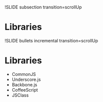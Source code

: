 !SLIDE subsection transition=scrollUp

# Libraries #

!SLIDE bullets incremental transition=scrollUp
# Libraries #

* CommonJS
* Underscore.js
* Backbone.js
* CoffeeScript
* JSClass

